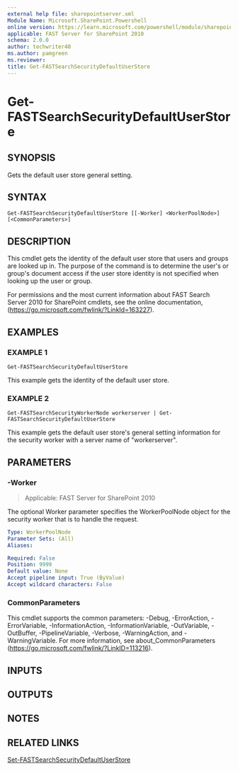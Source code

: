 ```yaml
---
external help file: sharepointserver.xml
Module Name: Microsoft.SharePoint.Powershell
online version: https://learn.microsoft.com/powershell/module/sharepoint-server/get-fastsearchsecuritydefaultuserstore
applicable: FAST Server for SharePoint 2010
schema: 2.0.0
author: techwriter40
ms.author: pamgreen
ms.reviewer:
title: Get-FASTSearchSecurityDefaultUserStore
---
```


# Get-FASTSearchSecurityDefaultUserStore

## SYNOPSIS
Gets the default user store general setting.

## SYNTAX

```
Get-FASTSearchSecurityDefaultUserStore [[-Worker] <WorkerPoolNode>] [<CommonParameters>]
```

## DESCRIPTION
This cmdlet gets the identity of the default user store that users and groups are looked up in.
The purpose of the command is to determine the user's or group's document access if the user store identity is not specified when looking up the user or group.

For permissions and the most current information about FAST Search Server 2010 for SharePoint cmdlets, see the online documentation, (https://go.microsoft.com/fwlink/?LinkId=163227).

## EXAMPLES

### EXAMPLE 1
```
Get-FASTSearchSecurityDefaultUserStore
```

This example gets the identity of the default user store.

### EXAMPLE 2
```
Get-FASTSearchSecurityWorkerNode workerserver | Get-FASTSearchSecurityDefaultUserStore
```

This example gets the default user store's general setting information for the security worker with a server name of "workerserver".

## PARAMETERS

### -Worker

> Applicable: FAST Server for SharePoint 2010

The optional Worker parameter specifies the WorkerPoolNode object for the security worker that is to handle the request.

```yaml
Type: WorkerPoolNode
Parameter Sets: (All)
Aliases:

Required: False
Position: 9999
Default value: None
Accept pipeline input: True (ByValue)
Accept wildcard characters: False
```

### CommonParameters
This cmdlet supports the common parameters: -Debug, -ErrorAction, -ErrorVariable, -InformationAction, -InformationVariable, -OutVariable, -OutBuffer, -PipelineVariable, -Verbose, -WarningAction, and -WarningVariable. For more information, see about_CommonParameters (https://go.microsoft.com/fwlink/?LinkID=113216).

## INPUTS

## OUTPUTS

## NOTES

## RELATED LINKS

[Set-FASTSearchSecurityDefaultUserStore](Set-FASTSearchSecurityDefaultUserStore.md)
